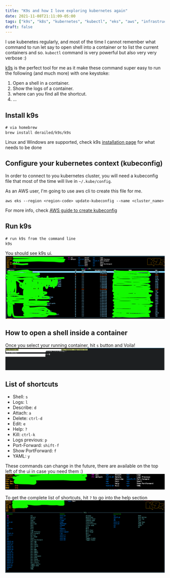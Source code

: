 ```yaml
---
title: "K9s and how I love exploring kubernetes again"
date: 2021-11-08T21:11:09-05:00
tags: ["k9s", "k8s", "kubernetes", "kubectl", "eks", "aws", "infrastructure"]
draft: false
---
```


I use kubenetes regularly, and most of the time I cannot remember what command
to run let say to open shell into a container or to list the current containers and so.
`kubectl` command is very powerful but also very very verbose :)

[k9s](https://k9scli.io) is the perfect tool for me as it make these command super easy to run the following (and much more) with
one keystoke:

1. Open a shell in a container.
2. Show the logs of a container.
3. where can you find all the shortcut.
4. ...

## Install k9s
```shell
# via homebrew
brew install derailed/k9s/k9s
```
Linux and Windows are supported, check k9s [installation page](https://k9scli.io/topics/install/)
for what needs to be done

## Configure your kubernetes context (kubeconfig)
In order to connect to you kubernetes cluster, you will need a kubeconfig file that most of the time will
live in `~/.kube/config`.

As an AWS user, I'm going to use aws cli to create this file for me.
```shell
aws eks --region <region-code> update-kubeconfig --name <cluster_name>
```

For more info, check [AWS guide to create kubeconfig](https://docs.aws.amazon.com/eks/latest/userguide/create-kubeconfig.html
)

## Run k9s
 ```shell
# run k9s from the command line
k9s
```
You should see k9s ui.
![main menu](main.png "ui")

## How to open a shell inside a container
Once you select your running container, hit `s` button and Voila!
![open a shell](shell.png "Shelling inside a container")


## List of shortcuts

- Shell: `s`
- Logs: `l`
- Describe: `d`
- Attach: `a`
- Delete: `ctrl-d`
- Edit: `e`
- Help: `?`
- Kill: `ctrl-k`
- Logs previous: `p`
- Port-Forward: `shift-f`
- Show PortForward: `f`
- YAML: `y`


These commands can change in the future, there are available on the top left of the ui in case you need them :)
![List of shortcuts](shortcuts.png "list of shortcuts")

To get the complete list of shortcuts, hit `?` to go into the help section
![help](help.png "exhaustive list of what you can do")
